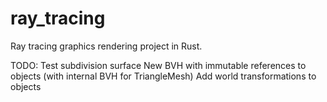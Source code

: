 # ray_tracing
Ray tracing graphics rendering project in Rust.

TODO:
Test subdivision surface
New BVH with immutable references to objects (with internal BVH for TriangleMesh)
Add world transformations to objects
